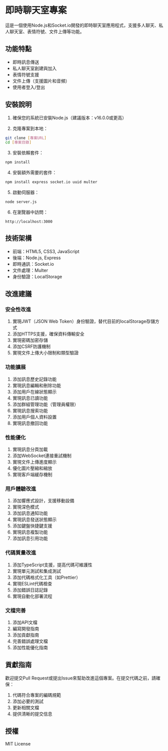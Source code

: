 # 即時聊天室專案

這是一個使用Node.js和Socket.io開發的即時聊天室應用程式，支援多人聊天、私人聊天室、表情符號、文件上傳等功能。

## 功能特點

- 即時訊息傳送
- 私人聊天室創建與加入
- 表情符號支援
- 文件上傳（支援圖片和音頻）
- 使用者登入/登出

## 安裝說明

1. 確保您的系統已安裝Node.js（建議版本：v16.0.0或更高）

2. 克隆專案到本地：
```bash
git clone [專案URL]
cd [專案目錄]
```

3. 安裝依賴套件：
```bash
npm install
```

4. 安裝額外需要的套件：
```bash
npm install express socket.io uuid multer
```

5. 啟動伺服器：
```bash
node server.js
```

6. 在瀏覽器中訪問：
```
http://localhost:3000
```

## 技術架構

- 前端：HTML5, CSS3, JavaScript
- 後端：Node.js, Express
- 即時通訊：Socket.io
- 文件處理：Multer
- 身份驗證：LocalStorage

## 改進建議

### 安全性改進
1. 實現JWT（JSON Web Token）身份驗證，替代目前的localStorage存儲方式
2. 添加HTTPS支援，確保資料傳輸安全
3. 實現密碼加密存儲
4. 添加CSRF防護機制
5. 實現文件上傳大小限制和類型驗證

### 功能擴展
1. 添加訊息歷史記錄功能
2. 實現訊息編輯和刪除功能
3. 添加用戶在線狀態顯示
4. 實現訊息已讀功能
5. 添加群組管理功能（管理員權限）
6. 實現訊息搜索功能
7. 添加用戶個人資料設置
8. 實現訊息撤回功能

### 性能優化
1. 實現訊息分頁加載
2. 添加WebSocket連接重試機制
3. 實現文件上傳進度顯示
4. 優化圖片壓縮和縮放
5. 實現客戶端緩存機制

### 用戶體驗改進
1. 添加響應式設計，支援移動設備
2. 實現深色模式
3. 添加訊息通知功能
4. 實現訊息發送狀態顯示
5. 添加鍵盤快捷鍵支援
6. 實現訊息複製功能
7. 添加訊息引用功能

### 代碼質量改進
1. 添加TypeScript支援，提高代碼可維護性
2. 實現單元測試和集成測試
3. 添加代碼格式化工具（如Prettier）
4. 實現ESLint代碼檢查
5. 添加錯誤日誌記錄
6. 實現自動化部署流程

### 文檔完善
1. 添加API文檔
2. 編寫開發指南
3. 添加貢獻指南
4. 完善錯誤處理文檔
5. 添加性能優化指南

## 貢獻指南

歡迎提交Pull Request或提出Issue來幫助改進這個專案。在提交代碼之前，請確保：

1. 代碼符合專案的編碼規範
2. 添加必要的測試
3. 更新相關文檔
4. 提供清晰的提交信息

## 授權

MIT License
